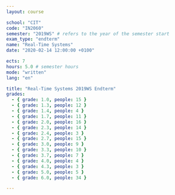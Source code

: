 ```yaml
---
layout: course

school: "CIT"
code: "IN2060"
semester: "2019WS" # refers to the year of the semester start
exam_type: "endterm"
name: "Real-Time Systems"
date: "2020-02-14 12:00:00 +0100"

ects: 7
hours: 5.0 # semester hours
mode: "written"
lang: "en"

title: "Real-Time Systems 2019WS Endterm"
grades:
  - { grade: 1.0, people: 15 }
  - { grade: 1.3, people: 12 }
  - { grade: 1.4, people: 4 }
  - { grade: 1.7, people: 11 }
  - { grade: 2.0, people: 16 }
  - { grade: 2.3, people: 14 }
  - { grade: 2.4, people: 3 }
  - { grade: 2.7, people: 15 }
  - { grade: 3.0, people: 9 }
  - { grade: 3.3, people: 10 }
  - { grade: 3.7, people: 7 }
  - { grade: 4.0, people: 4 }
  - { grade: 4.3, people: 3 }
  - { grade: 5.0, people: 5 }
  - { grade: 6.0, people: 34 }

---
```



